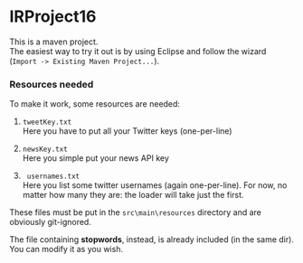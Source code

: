 # IRProject16

This is a maven project. <br />
The easiest way to try it out is by using Eclipse and follow the wizard (```Import -> Existing Maven Project...```).

### Resources needed
To make it work, some resources are needed: 

1. ```tweetKey.txt``` <br />
  Here you have to put all your Twitter keys (one-per-line)
  
2. ```newsKey.txt``` <br />
  Here you simple put your news API key
  
3. ``` usernames.txt``` <br />
  Here you list some twitter usernames (again one-per-line). For now, no matter how many they are: the loader will take just the first.

These files must be put in the ```src\main\resources``` directory and are obviously git-ignored.

The file containing **stopwords**, instead, is already included (in the same dir). You can modify it as you wish.
